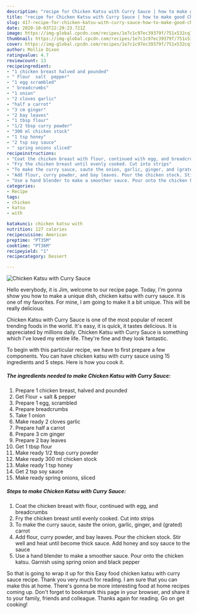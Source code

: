 ```yaml
---
description: "recipe for Chicken Katsu with Curry Sauce | how to make good Chicken Katsu with Curry Sauce"
title: "recipe for Chicken Katsu with Curry Sauce | how to make good Chicken Katsu with Curry Sauce"
slug: 417-recipe-for-chicken-katsu-with-curry-sauce-how-to-make-good-chicken-katsu-with-curry-sauce
date: 2020-10-03T22:29:23.721Z
image: https://img-global.cpcdn.com/recipes/1e7c1c97ec39379f/751x532cq70/chicken-katsu-with-curry-sauce-recipe-main-photo.jpg
thumbnail: https://img-global.cpcdn.com/recipes/1e7c1c97ec39379f/751x532cq70/chicken-katsu-with-curry-sauce-recipe-main-photo.jpg
cover: https://img-global.cpcdn.com/recipes/1e7c1c97ec39379f/751x532cq70/chicken-katsu-with-curry-sauce-recipe-main-photo.jpg
author: Mollie Dixon
ratingvalue: 4.7
reviewcount: 13
recipeingredient:
- "1 chicken breast halved and pounded"
- " Flour  salt  pepper"
- "1 egg scrambled"
- " breadcrumbs"
- "1 onion"
- "2 cloves garlic"
- "half a carrot"
- "3 cm ginger"
- "2 bay leaves"
- "1 tbsp flour"
- "1/2 tbsp curry powder"
- "300 ml chicken stock"
- "1 tsp honey"
- "2 tsp soy sauce"
- " spring onions sliced"
recipeinstructions:
- "Coat the chicken breast with flour, continued with egg, and breadcrumbs"
- "Fry the chicken breast until evenly cooked. Cut into strips"
- "To make the curry sauce, saute the onion, garlic, ginger, and (grated) carrot"
- "Add flour, curry powder, and bay leaves. Pour the chicken stock. Stir well and heat until become thick sauce. Add honey and soy sauce to the sauce"
- "Use a hand blender to make a smoother sauce. Pour onto the chicken katsu. Garnish using spring onion and black pepper"
categories:
- Recipe
tags:
- chicken
- katsu
- with

katakunci: chicken katsu with 
nutrition: 127 calories
recipecuisine: American
preptime: "PT35M"
cooktime: "PT36M"
recipeyield: "1"
recipecategory: Dessert

---
```



![Chicken Katsu with Curry Sauce](https://img-global.cpcdn.com/recipes/1e7c1c97ec39379f/751x532cq70/chicken-katsu-with-curry-sauce-recipe-main-photo.jpg)

Hello everybody, it is Jim, welcome to our recipe page. Today, I'm gonna show you how to make a unique dish, chicken katsu with curry sauce. It is one of my favorites. For mine, I am going to make it a bit unique. This will be really delicious.

Chicken Katsu with Curry Sauce is one of the most popular of recent trending foods in the world. It's easy, it is quick, it tastes delicious. It is appreciated by millions daily. Chicken Katsu with Curry Sauce is something which I've loved my entire life. They're fine and they look fantastic.




To begin with this particular recipe, we have to first prepare a few components. You can have chicken katsu with curry sauce using 15 ingredients and 5 steps. Here is how you cook it.

<!--inarticleads1-->

##### The ingredients needed to make Chicken Katsu with Curry Sauce:

1. Prepare 1 chicken breast, halved and pounded
1. Get  Flour + salt &amp; pepper
1. Prepare 1 egg, scrambled
1. Prepare  breadcrumbs
1. Take 1 onion
1. Make ready 2 cloves garlic
1. Prepare half a carrot
1. Prepare 3 cm ginger
1. Prepare 2 bay leaves
1. Get 1 tbsp flour
1. Make ready 1/2 tbsp curry powder
1. Make ready 300 ml chicken stock
1. Make ready 1 tsp honey
1. Get 2 tsp soy sauce
1. Make ready  spring onions, sliced




<!--inarticleads2-->

##### Steps to make Chicken Katsu with Curry Sauce:

1. Coat the chicken breast with flour, continued with egg, and breadcrumbs
1. Fry the chicken breast until evenly cooked. Cut into strips
1. To make the curry sauce, saute the onion, garlic, ginger, and (grated) carrot
1. Add flour, curry powder, and bay leaves. Pour the chicken stock. Stir well and heat until become thick sauce. Add honey and soy sauce to the sauce
1. Use a hand blender to make a smoother sauce. Pour onto the chicken katsu. Garnish using spring onion and black pepper




So that is going to wrap it up for this Easy food chicken katsu with curry sauce recipe. Thank you very much for reading. I am sure that you can make this at home. There's gonna be more interesting food at home recipes coming up. Don't forget to bookmark this page in your browser, and share it to your family, friends and colleague. Thanks again for reading. Go on get cooking!
